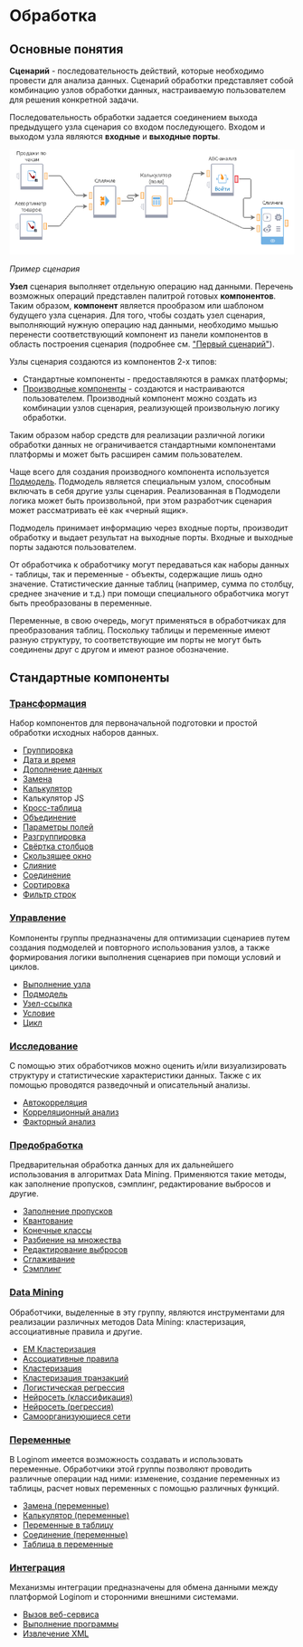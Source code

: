 # Обработка

## Основные понятия

**Сценарий** - последовательность действий, которые необходимо провести для анализа данных. Сценарий обработки представляет собой комбинацию узлов обработки данных, настраиваемую пользователем для решения конкретной задачи.

Последовательность обработки задается соединением выхода предыдущего узла сценария со входом последующего. Входом и выходом узла являются **входные** и **выходные порты**.

![](../quick-start/readme-1.png)

 *Пример сценария*

**Узел** сценария выполняет отдельную операцию над данными. Перечень возможных операций представлен палитрой готовых **компонентов**. Таким образом, **компонент** является прообразом или шаблоном будущего узла сценария. Для того, чтобы создать узел сценария, выполняющий нужную операцию над данными, необходимо мышью перенести соответствующий компонент из панели компонентов в область построения сценария (подробнее см. ["Первый сценарий"](../quick-start/first-scenario.md)).

Узлы сценария создаются из компонентов 2-х типов:

* Стандартные компоненты - предоставляются в рамках платформы;
* [Производные компоненты](../scenario/derived-component.md) - создаются и настраиваются пользователем. Производный компонент можно создать из комбинации узлов сценария, реализующей произвольную логику обработки.

Таким образом набор средств для реализации различной логики обработки данных не ограничивается стандартными компонентами платформы и может быть расширен самим пользователем.

Чаще всего для создания производного компонента используется [Подмодель](./control/submodel.md). Подмодель является специальным узлом, способным включать в себя другие узлы сценария. Реализованная в Подмодели логика может быть произвольной, при этом разработчик сценария может рассматривать её как «черный ящик».

Подмодель принимает информацию через входные порты, производит обработку и выдает результат на выходные порты. Входные и выходные порты задаются пользователем.

От обработчика к обработчику могут передаваться как наборы данных - таблицы, так и переменные - объекты, содержащие лишь одно значение. Статистические данные таблиц (например, сумма по столбцу, среднее значение и т.д.) при помощи специального обработчика могут быть преобразованы в переменные.

Переменные, в свою очередь, могут применяться в обработчиках для преобразования таблиц. Поскольку таблицы и переменные имеют разную структуру, то соответствующие им порты не могут быть соединены друг с другом и имеют разное обозначение.

## Стандартные компоненты

### [Трансформация](./transformation/README.md)

Набор компонентов для первоначальной подготовки и простой обработки исходных наборов данных. 

* [Группировка](./transformation/grouping.md)
* [Дата и время](./transformation/trans-datatime/README.md)
* [Дополнение данных](./transformation/supplementation.md)
* [Замена](./transformation/substitution/README.md)
* [Калькулятор](./transformation/calc/README.md)
* Калькулятор JS
* [Кросс-таблица](./transformation/cross-table.md)
* [Объединение](./transformation/union.md)
* [Параметры полей](./transformation/fields-parameters.md)
* [Разгруппировка](./transformation/ungrouping.md)
* [Свёртка столбцов](./transformation/rollup-columns.md)
* [Скользящее окно](./transformation/sliding-window.md)
* [Слияние](./transformation/join/README.md)
* [Соединение](./transformation/addition.md)
* [Сортировка](./transformation/sorting.md)
* [Фильтр строк](./transformation/row-filter/README.md)

### [Управление](./control/README.md)

Компоненты группы предназначены для оптимизации сценариев путем создания подмоделей и повторного использования узлов, а также формирования логики выполнения сценариев при помощи условий и циклов.

* [Выполнение узла](./control/execute-node.md)
* [Подмодель](./control/submodel.md)
* [Узел-ссылка](./control/unit-link.md)
* [Условие](./control/condition.md)
* [Цикл](./control/cycle.md)

### [Исследование](./scrutiny/README.md)

С помощью этих обработчиков можно оценить и/или визуализировать структуру и статистические характеристики данных. Также с их помощью проводятся разведочный и описательный анализы.

* [Автокорреляция](./scrutiny/autocorrelation.md)
* [Корреляционный анализ](./scrutiny/correlation-analysis.md)
* [Факторный анализ](./scrutiny/factor-analysis.md)

### [Предобработка](./preprocessing/README.md)

Предварительная обработка данных для их дальнейшего использования в алгоритмах Data Mining. Применяются такие методы, как заполнение пропусков, сэмплинг, редактирование выбросов и другие.

* [Заполнение пропусков](./preprocessing/filling-omissions.md)
* [Квантование](./preprocessing/quantization.md)
* [Конечные классы](./preprocessing/fine-classes.md)
* [Разбиение на множества](./preprocessing/separating-to-multiplicity.md)
* [Редактирование выбросов](./preprocessing/editing-of-emissions.md)
* [Сглаживание](./preprocessing/smoothing.md)
* [Сэмплинг](./preprocessing/sampling.md)

### [Data Mining](./datamining/README.md)

Обработчики, выделенные в эту группу, являются инструментами для реализации различных методов Data Mining: кластеризация, ассоциативные правила и другие.

* [EM Кластеризация](./datamining/em-clustering.md)
* [Ассоциативные правила](./datamining/associative-rules.md)
* [Кластеризация](./datamining/clustering.md)
* [Кластеризация транзакций](./datamining/clustering-transactions.md)
* [Логистическая регрессия](./datamining/logistic-regression/README.md)
* [Нейросеть (классификация)](./datamining/neural-network-classification.md)
* [Нейросеть (регрессия)](./datamining/neural-network-regression.md)
* [Самоорганизующиеся сети](./datamining/self-organizing-network.md)

### [Переменные](./variables/README.md)

В Loginom имеется возможность создавать и использовать переменные. Обработчики этой группы позволяют проводить различные операции над ними: изменение, создание переменных из таблицы, расчет новых переменных с помощью различных функций.

* [Замена (переменные)](./variables/variables-replace.md)
* [Калькулятор (переменные)](./variables/variables-calc.md)
* [Переменные в таблицу](./variables/variables-to-table.md)
* [Соединение (переменные)](./variables/variables-union.md)
* [Таблица в переменные](./variables/variables-from-table.md)

### [Интеграция](./integration/README.md)

Механизмы интеграции предназначены для обмена данными между платформой Loginom и сторонними внешними системами.

* [Вызов веб-сервиса](./integration/calling-web-service.md)
* [Выполнение программы](./integration/exec-program.md)
* [Извлечение XML](./integration/extracting-xml.md)